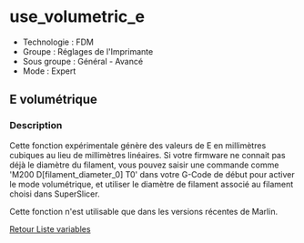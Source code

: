 # use_volumetric_e

* Technologie : FDM
* Groupe : Réglages de l'Imprimante
* Sous groupe : Général - Avancé
* Mode : Expert

## E volumétrique

### Description

Cette fonction expérimentale génère des valeurs de E en millimètres cubiques au lieu de millimètres linéaires.
Si votre firmware ne connait pas déjà le diamètre du filament, vous pouvez saisir une commande comme 'M200 D[filament_diameter_0] T0' dans votre G-Code de début pour activer le mode volumétrique, et utiliser le diamètre de filament associé au filament choisi dans SuperSlicer.

 Cette fonction n'est utilisable que dans les versions récentes de Marlin.


[Retour Liste variables](variable_list.md)